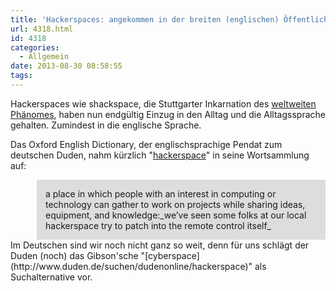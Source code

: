 ```yaml
---
title: 'Hackerspaces: angekommen in der breiten (englischen) Öffentlichkeit'
url: 4318.html
id: 4318
categories:
  - Allgemein
date: 2013-08-30 08:58:55
tags:
---
```


Hackerspaces wie shackspace, die Stuttgarter Inkarnation des [weltweiten Phänomes](http://hackerspaces.org/wiki/List_of_Hacker_Spaces), haben nun endgültig Einzug in den Alltag und die Alltagssprache gehalten.
Zumindest in die englische Sprache.

Das Oxford English Dictionary, der englischsprachige Pendat zum deutschen Duden, nahm kürzlich "[hackerspace](http://oxforddictionaries.com/definition/english/hackerspace)" in seine Wortsammlung auf:
<div style="margin-left: 3em; padding: 1em; max-width: 50em; background-color: #ddd;">a place in which people with an interest in computing or technology can gather to work on projects while sharing ideas, equipment, and knowledge:_we’ve seen some folks at our local hackerspace try to patch into the remote control itself_</div>
Im Deutschen sind wir noch nicht ganz so weit, denn für uns schlägt der Duden (noch) das Gibson'sche "[cyberspace](http://www.duden.de/suchen/dudenonline/hackerspace)" als Suchalternative vor.